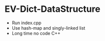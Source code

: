 # EV-Dict-DataStructure
* Run index.cpp
* Use hash-map and singly-linked list
* Long time no code C++
